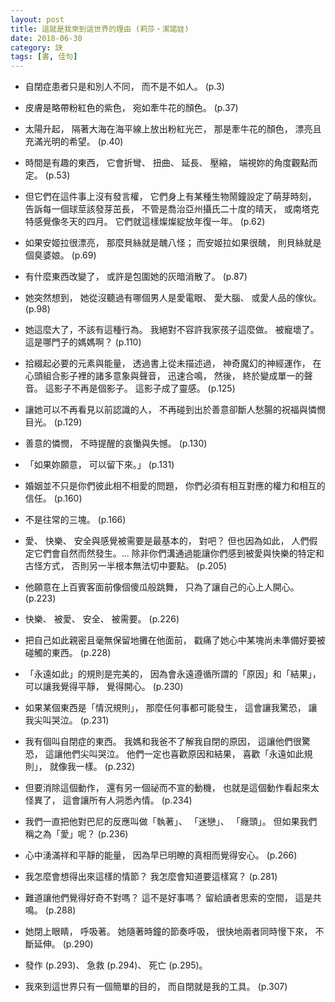```yaml
---
layout: post
title: 這就是我來到這世界的理由 (莉莎‧潔諾娃)
date: 2018-06-30
category: 訣
tags: [書, 佳句]
---
```


- 自閉症患者只是和別人不同，
而不是不如人。 (p.3)

- 皮膚是略帶粉紅色的紫色，
宛如牽牛花的顏色。 (p.37)

- 太陽升起，
隔著大海在海平線上放出粉紅光芒，
那是牽牛花的顏色，
漂亮且充滿光明的希望。 (p.40)

- 時間是有趣的東西，
它會折彎、 扭曲、 延長、 壓縮，
端視妳的角度觀點而定。 (p.53)

- 但它們在這件事上沒有發言權，
它們身上有某種生物鬧鐘設定了萌芽時刻，
告訴每一個球莖該發芽茁長，
不管是喬治亞州攝氏二十度的晴天，
或南塔克特感覺像冬天的四月。
它們就這樣燦燦綻放年復一年。 (p.62)

- 如果安姬拉很漂亮，
那麼貝絲就是醜八怪；
而安姬拉如果很醜，
則貝絲就是個臭婆娘。 (p.69)

- 有什麼東西改變了，
或許是包圍她的灰暗消散了。 (p.87)

- 她突然想到，
她從沒聽過有哪個男人是愛電眼、 愛大腦、 或愛人品的傢伙。 (p.98)

- 她這麼大了，不該有這種行為。
我絕對不容許我家孩子這麼做。
被寵壞了。
這是哪門子的媽媽啊？ (p.110)

- 拾綴起必要的元素與能量，
透過書上從未描述過，
神奇魔幻的神經運作，
在心頭組合影子裡的諸多意象與聲音，
迅速合鳴，
然後，
終於變成單一的聲音。
這影子不再是個影子。
這影子成了靈感。 (p.125)

- 讓她可以不再看見以前認識的人，
不再碰到出於善意卻斷人愁腸的祝福與憐憫目光。 (p.129)

- 善意的憐憫，
不時提醒的哀慟與失憾。 (p.130)

- 「如果妳願意，
可以留下來。」 (p.131)

- 婚姻並不只是你們彼此相不相愛的問題，
你們必須有相互對應的權力和相互的信任。 (p.160)

- 不是往常的三塊。 (p.166)

- 愛、 快樂、 安全與感覺被需要是最基本的，
對吧？
但也因為如此，
人們假定它們會自然而然發生。...
除非你們溝通過能讓你們感到被愛與快樂的特定和古怪方式，
否則另一半根本無法切中要點。 (p.205)

- 他願意在上百賓客面前像個傻瓜般跳舞，
只為了讓自己的心上人開心。 (p.223)

- 快樂、 被愛、 安全、 被需要。 (p.226)

- 把自己如此親密且毫無保留地攤在他面前，
戳痛了她心中某塊尚未準備好要被碰觸的東西。 (p.228)

- 「永遠如此」的規則是完美的，
因為會永遠遵循所謂的「原因」和「結果」，
可以讓我覺得平靜，
覺得開心。 (p.230)

- 如果某個東西是「情況規則」，
那麼任何事都可能發生，
這會讓我驚恐，
讓我尖叫哭泣。 (p.231)

- 我有個叫自閉症的東西。
我媽和我爸不了解我自閉的原因，
這讓他們很驚恐，
這讓他們尖叫哭泣。
他們一定也喜歡原因和結果，
喜歡「永遠如此規則」，
就像我一樣。 (p.232)

- 但要消除這個動作，
還有另一個祕而不宣的動機，
也就是這個動作看起來太怪異了，
這會讓所有人洞悉內情。 (p.234)

- 我們一直把他對巴尼的反應叫做「執著」、 「迷戀」、 「癮頭」。
但如果我們稱之為「愛」呢？ (p.236)

- 心中湧滿祥和平靜的能量，
因為早已明瞭的真相而覺得安心。 (p.266)

- 我怎麼會想得出來這樣的情節？
我怎麼會知道要這樣寫？ (p.281)

- 難道讓他們覺得好奇不對嗎？
這不是好事嗎？
留給讀者思索的空間，
這是共鳴。 (p.288)

- 她閉上眼睛，
呼吸著。
她隨著時鐘的節奏呼吸，
很快地兩者同時慢下來，
不斷延伸。 (p.290)

- 發作 (p.293)、 急救 (p.294)、 死亡 (p.295)。

- 我來到這世界只有一個簡單的目的，
而自閉就是我的工具。 (p.307)
